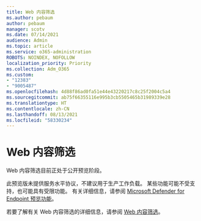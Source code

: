 ```yaml
---
title: Web 内容筛选
ms.author: pebaum
author: pebaum
manager: scotv
ms.date: 07/14/2021
audience: Admin
ms.topic: article
ms.service: o365-administration
ROBOTS: NOINDEX, NOFOLLOW
localization_priority: Priority
ms.collection: Adm_O365
ms.custom:
- "12383"
- "9005487"
ms.openlocfilehash: 4d88f86ad0fa51e44e43220217c8c25f2004c5a4
ms.sourcegitcommit: ab75f66355116e995b3cb5505465b31989339e28
ms.translationtype: HT
ms.contentlocale: zh-CN
ms.lasthandoff: 08/13/2021
ms.locfileid: "58330234"
---
```

# <a name="web-content-filtering"></a>Web 内容筛选

Web 内容筛选目前正处于公开预览阶段。

此预览版未提供服务水平协议，不建议用于生产工作负载。 某些功能可能不受支持，也可能具有受限功能。 有关详细信息，请参阅 [Microsoft Defender for Endpoint 预览功能](https://docs.microsoft.com/microsoft-365/security/defender-endpoint/preview)。

若要了解有关 Web 内容筛选的详细信息，请参阅 [Web 内容筛选](https://docs.microsoft.com/microsoft-365/security/defender-endpoint/web-content-filtering)。